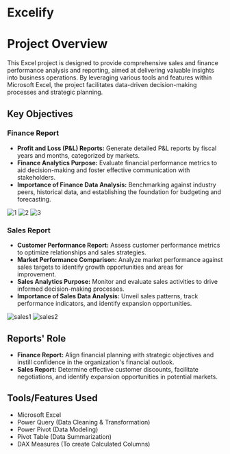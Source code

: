 # Excelify
# Project Overview

This Excel project is designed to provide comprehensive sales and finance performance analysis and reporting, aimed at delivering valuable insights into business operations. By leveraging various tools and features within Microsoft Excel, the project facilitates data-driven decision-making processes and strategic planning.


## Key Objectives

### Finance Report
- **Profit and Loss (P&L) Reports:** Generate detailed P&L reports by fiscal years and months, categorized by markets.
- **Finance Analytics Purpose:** Evaluate financial performance metrics to aid decision-making and foster effective communication with stakeholders.
- **Importance of Finance Data Analysis:** Benchmarking against industry peers, historical data, and establishing the foundation for budgeting and forecasting.
  
![1](https://github.com/samjam29/Excelify/assets/67960348/6ba59f20-4fff-465f-bbea-81d4f8bde8dd)
![2](https://github.com/samjam29/Excelify/assets/67960348/a4c70055-a7da-4f51-ba94-79f97fc53c5d)
![3](https://github.com/samjam29/Excelify/assets/67960348/ccf82778-a3c7-4211-8799-650c115d02aa)


### Sales Report

- **Customer Performance Report:** Assess customer performance metrics to optimize relationships and sales strategies.
- **Market Performance Comparison:** Analyze market performance against sales targets to identify growth opportunities and areas for improvement.
- **Sales Analytics Purpose:** Monitor and evaluate sales activities to drive informed decision-making processes.
- **Importance of Sales Data Analysis:** Unveil sales patterns, track performance indicators, and identify expansion opportunities.

 ![sales1](https://github.com/samjam29/Excelify/assets/67960348/4531d21f-863d-48f4-ba54-3694de586bb3)
 ![sales2](https://github.com/samjam29/Excelify/assets/67960348/60f33360-48f2-47ca-ad32-65c438844a41)


## Reports' Role
- **Finance Report:** Align financial planning with strategic objectives and instill confidence in the organization's financial outlook.
- **Sales Report:** Determine effective customer discounts, facilitate negotiations, and identify expansion opportunities in potential markets.

## Tools/Features Used
- Microsoft Excel
- Power Query (Data Cleaning & Transformation)
- Power Pivot (Data Modeling)
- Pivot Table (Data Summarization)
- DAX Measures (To create Calculated Columns)
